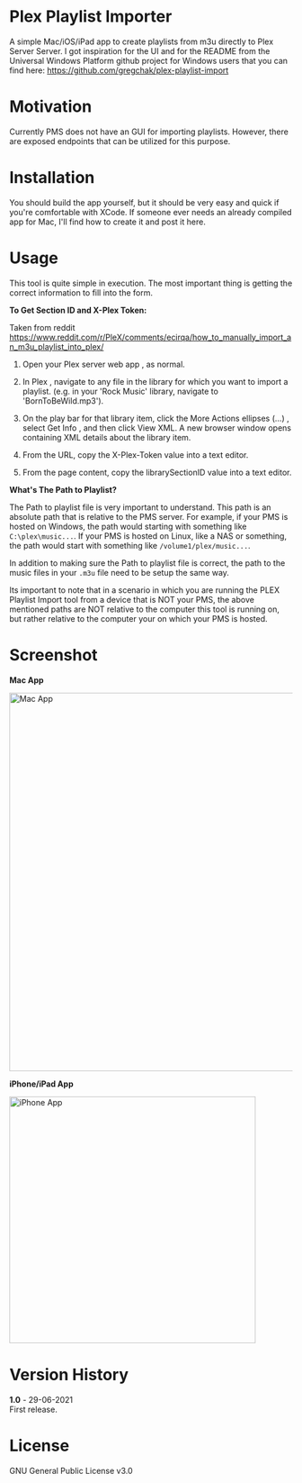 # Plex Playlist Importer
A simple Mac/iOS/iPad app to create playlists from m3u directly to Plex Server Server.
I got inspiration for the UI and for the README from the Universal Windows Platform github project for Windows users that you can find here: https://github.com/gregchak/plex-playlist-import

# Motivation
Currently PMS does not have an GUI for importing playlists. However, there are exposed endpoints that can be utilized for this purpose.

# Installation
You should build the app yourself, but it should be very easy and quick if you're comfortable with XCode.
If someone ever needs an already compiled app for Mac, I'll find how to create it and post it here.

# Usage
This tool is quite simple in execution.  The most important thing is getting the correct information to fill into the form.

**To Get Section ID and X-Plex Token:**

Taken from reddit 
https://www.reddit.com/r/PleX/comments/ecirqa/how_to_manually_import_an_m3u_playlist_into_plex/
1. Open your Plex server web app , as normal.

2. In Plex , navigate to any file in the library for which you want to import a playlist. (e.g. in your 'Rock Music' library, navigate to 'BornToBeWild.mp3').

3. On the play bar for that library item, click the More Actions ellipses (...) , select Get Info , and then click View XML. A new browser window opens containing XML details about the library item.

4. From the URL, copy the X-Plex-Token value into a text editor.

5. From the page content, copy the librarySectionID value into a text editor.

**What's The Path to Playlist?**

The Path to playlist file is very important to understand. This path is an absolute path that is relative to the PMS server. For example, if your PMS is hosted on Windows, the path would starting with something like `C:\plex\music...`.  If your PMS is hosted on Linux, like a NAS or something, the path would start with something like `/volume1/plex/music...`.  

In addition to making sure the Path to playlist file is correct, the path to the music files in your `.m3u` file need to be setup the same way.  

Its important to note that in a scenario in which you are running the PLEX Playlist Import tool from a device that is NOT your PMS, the above mentioned paths are NOT relative to the computer this tool is running on, but rather relative to the computer your on which your PMS is hosted.

# Screenshot
**Mac App**

<img width="672" alt="Mac App" src="https://user-images.githubusercontent.com/12301205/120077728-243fc900-c0ac-11eb-8a00-0b994d88b1eb.png">

**iPhone/iPad App**

<img width="438" alt="iPhone App" src="https://user-images.githubusercontent.com/12301205/120077770-4df8f000-c0ac-11eb-9d3e-3e5d52c5588d.png">

# Version History

**1.0** - 29-06-2021  
First release.

# License
GNU General Public License v3.0
